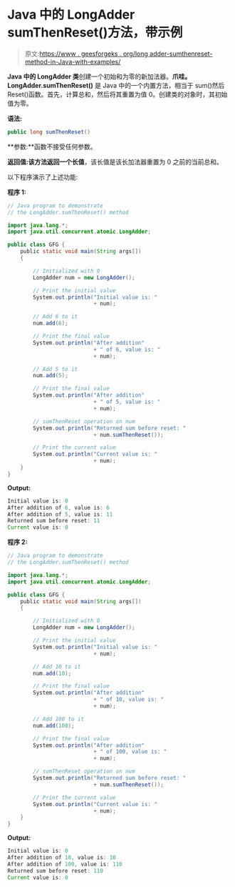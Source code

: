 # Java 中的 LongAdder sumThenReset()方法，带示例

> 原文:[https://www . geesforgeks . org/long adder-sumthenreset-method-in-Java-with-examples/](https://www.geeksforgeeks.org/longadder-sumthenreset-method-in-java-with-examples/)

**Java 中的 LongAdder 类**创建一个初始和为零的新加法器。**爪哇。LongAdder.sumThenReset()** 是 Java 中的一个内置方法，相当于 sum()然后 Reset()函数。首先，计算总和，然后将其重置为值 0。创建类的对象时，其初始值为零。

**语法:**

```java
public long sumThenReset()

```

**参数:**函数不接受任何参数。

**返回值:**该方法返回**一个长值**，该长值是该长加法器重置为 0 之前的当前总和。

以下程序演示了上述功能:

**程序 1:**

```java
// Java program to demonstrate
// the LongAdder.sumThenReset() method

import java.lang.*;
import java.util.concurrent.atomic.LongAdder;

public class GFG {
    public static void main(String args[])
    {

        // Initialized with 0
        LongAdder num = new LongAdder();

        // Print the initial value
        System.out.println("Initial value is: "
                           + num);

        // Add 6 to it
        num.add(6);

        // Print the final value
        System.out.println("After addition"
                           + " of 6, value is: "
                           + num);

        // Add 5 to it
        num.add(5);

        // Print the final value
        System.out.println("After addition"
                           + " of 5, value is: "
                           + num);

        // sumThenReset operation on num
        System.out.println("Returned sum before reset: "
                           + num.sumThenReset());

        // Print the current value
        System.out.println("Current value is: "
                           + num);
    }
}
```

**Output:**

```java
Initial value is: 0
After addition of 6, value is: 6
After addition of 5, value is: 11
Returned sum before reset: 11
Current value is: 0

```

**程序 2:**

```java
// Java program to demonstrate
// the LongAdder.sumThenReset() method

import java.lang.*;
import java.util.concurrent.atomic.LongAdder;

public class GFG {
    public static void main(String args[])
    {

        // Initialized with 0
        LongAdder num = new LongAdder();

        // Print the initial value
        System.out.println("Initial value is: "
                           + num);

        // Add 10 to it
        num.add(10);

        // Print the final value
        System.out.println("After addition"
                           + " of 10, value is: "
                           + num);

        // Add 100 to it
        num.add(100);

        // Print the final value
        System.out.println("After addition"
                           + " of 100, value is: "
                           + num);

        // sumThenReset operation on num
        System.out.println("Returned sum before reset: "
                           + num.sumThenReset());

        // Print the current value
        System.out.println("Current value is: "
                           + num);
    }
}
```

**Output:**

```java
Initial value is: 0
After addition of 10, value is: 10
After addition of 100, value is: 110
Returned sum before reset: 110
Current value is: 0

```